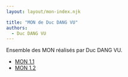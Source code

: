 ```yaml
---
layout: layout/mon-index.njk

title: "MON de Duc DANG VU"
authors:
  - Duc DANG VU
---
```


Ensemble des MON réalisés par Duc DANG VU.

* [MON 1.1](./temps-1.1)
* [MON 1.2](./temps-1.2)
